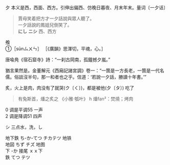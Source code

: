 
夕 本义是西，西面、西方。引伸出偏西、仿晚日暮夜、月末年末。量词〔一夕话〕  
> 賈母笑着把方才一夕話說與眾人聽了。   
一夕話說的鳳姐兒倒笑了。  
**にし** **ニシ**  西、西方  


飧  
①［sūnㄙㄨㄣ］
［《廣韻》思渾切，平魂，心。］ 


唐喩鳧《宿石窟寺》詩：“一刹古岡南，孤鐘撼夕嵐。”  


猶言果然是。金董解元《西廂記諸宮調》卷一：“一箇是一方長老，一箇是一代名儒。俗談沒半句，那一和者也之乎。信道：‘若說一夕話，勝讀十年書。’”  



炙，火上是肉，肉没有了就哭(ク〔く〕)，都是被他(夕〔タ〕)  吃了  
> 有兔斯首，燔之炙之 《小雅·瓠叶》 h
燔fan²：焚燒；烤肉  

0 调是平调55 一声  
2 调是降调51 四声  

シ 三点水，洗，し  

地下鉄 ち-か-てつ チカテツ 地铁  
地図 ちず チズ 地图  
下 -か 接尾 ｘｘ下  
鉄 てつ テツ   





 




